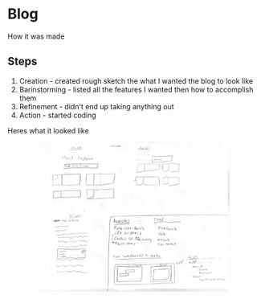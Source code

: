 # Blog
How it was made

## Steps
1. Creation - created rough sketch the what I wanted the blog to look like
2. Barinstorming - listed all the features I wanted then how to accomplish them
3. Refinement - didn't end up taking anything out
4. Action   - started coding

Heres what it looked like
<p align="center">
    <img src="/blogs/blog/planning.jpg" width="75%"/>
</p>
